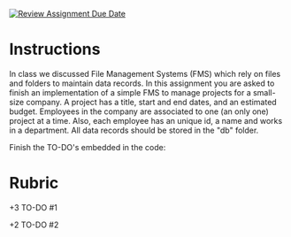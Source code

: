 [![Review Assignment Due Date](https://classroom.github.com/assets/deadline-readme-button-24ddc0f5d75046c5622901739e7c5dd533143b0c8e959d652212380cedb1ea36.svg)](https://classroom.github.com/a/_59gq3qX)

# Instructions

In class we discussed File Management Systems (FMS) which rely on files and folders to maintain data records. In this assignment you are asked to finish an implementation of a simple FMS to manage projects for a small-size company. A project has a title, start and end dates, and an estimated budget. Employees in the company are associated to one (an only one) project at a time. Also, each employee has an unique id, a name and works in a department. All data records should be stored in the "db" folder.

Finish the TO-DO's embedded in the code:

<!--  -->

# Rubric

+3 TO-DO #1

+2 TO-DO #2
